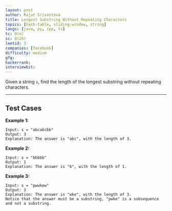 ```yaml
---
layout: post
author: Rajat Srivastava
title: Longest Substring Without Repeating Characters
topics: [hash-table, sliding-window, string]
langs: [java, py, cpp, ts]
tc: O(n)
sc: O(26)
leetid: 3
companies: [facebook]
difficulty: medium
gfg: 
hackerrank: 
interviewbit: 
---
```


Given a string `s`, find the length of the longest substring without repeating characters.

---

## Test Cases

**Example 1:**
```
Input: s = "abcabcbb"
Output: 3
Explanation: The answer is "abc", with the length of 3.
```

**Example 2:**
```
Input: s = "bbbbb"
Output: 1
Explanation: The answer is "b", with the length of 1.
```

**Example 3:**
```
Input: s = "pwwkew"
Output: 3
Explanation: The answer is "wke", with the length of 3.
Notice that the answer must be a substring, "pwke" is a subsequence and not a substring.
```